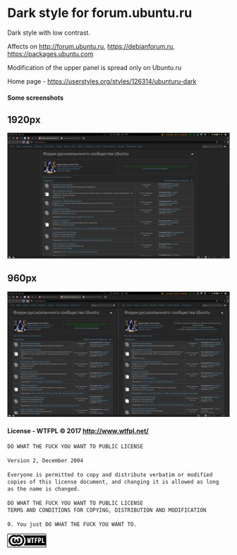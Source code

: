 # Dark style for forum.ubuntu.ru
Dark style with low contrast.

Affects on http://forum.ubuntu.ru, https://debianforum.ru, https://packages.ubuntu.com

Modification of the upper panel is spread only on Ubuntu.ru

Home page - https://userstyles.org/styles/126314/ubunturu-dark

#### Some screenshots

## 1920px
![](/screenshots/1920.png?raw=true)

## 960px
![](/screenshots/960.png?raw=true)

#### License - WTFPL © 2017  http://www.wtfpl.net/
 

```
DO WHAT THE FUCK YOU WANT TO PUBLIC LICENSE 

Version 2, December 2004

Everyone is permitted to copy and distribute verbatim or modified
copies of this license document, and changing it is allowed as long
as the name is changed.

DO WHAT THE FUCK YOU WANT TO PUBLIC LICENSE
TERMS AND CONDITIONS FOR COPYING, DISTRIBUTION AND MODIFICATION

0. You just DO WHAT THE FUCK YOU WANT TO.

```
[![WTFPL](/screenshots/wtfpl-badge-1.png?raw=true)](http://www.wtfpl.net "WTFPL")
